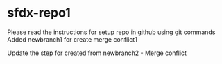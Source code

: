 # sfdx-repo1

Please read the instructions for setup repo in github using git commands
Added newbranch1 for create merge conflict1

Update the step for created from newbranch2 - Merge conflict
